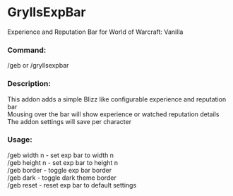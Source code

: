 # GryllsExpBar
Experience and Reputation Bar for World of Warcraft: Vanilla

### Command:<br>
/geb or /gryllsexpbar

### Description:<br>
This addon adds a simple Blizz like configurable experience and reputation bar<br>
Mousing over the bar will show experience or watched reputation details<br>
The addon settings will save per character<br>

### Usage:<br>
/geb width n - set exp bar to width n<br>
/geb height n - set exp bar to height n<br>
/geb border - toggle exp bar border<br>
/geb dark - toggle dark theme border<br>
/geb reset - reset exp bar to default settings<br>
